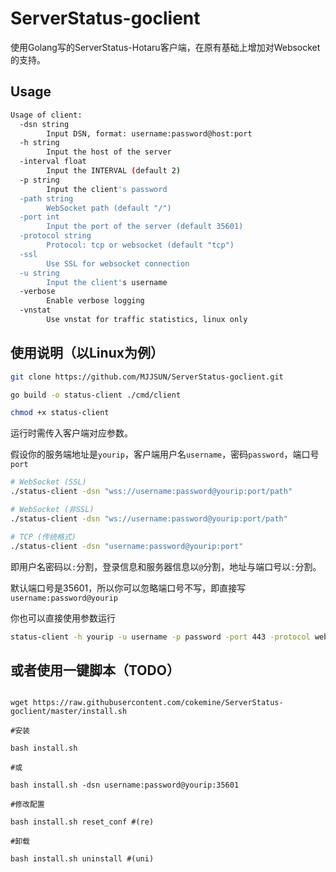 # ServerStatus-goclient

使用Golang写的ServerStatus-Hotaru客户端，在原有基础上增加对Websocket的支持。

## Usage

```bash
Usage of client:
  -dsn string
        Input DSN, format: username:password@host:port
  -h string
        Input the host of the server
  -interval float
        Input the INTERVAL (default 2)
  -p string
        Input the client's password
  -path string
        WebSocket path (default "/")
  -port int
        Input the port of the server (default 35601)
  -protocol string
        Protocol: tcp or websocket (default "tcp")
  -ssl
        Use SSL for websocket connection
  -u string
        Input the client's username
  -verbose
        Enable verbose logging
  -vnstat
        Use vnstat for traffic statistics, linux only
```

## 使用说明（以Linux为例）

```bash
git clone https://github.com/MJJSUN/ServerStatus-goclient.git

go build -o status-client ./cmd/client

chmod +x status-client
```

运行时需传入客户端对应参数。

假设你的服务端地址是`yourip`，客户端用户名`username`，密码`password`，端口号`port`
```bash
# WebSocket (SSL)
./status-client -dsn "wss://username:password@yourip:port/path"
```

```bash
# WebSocket (非SSL)
./status-client -dsn "ws://username:password@yourip:port/path"
```

```bash
# TCP (传统格式)
./status-client -dsn "username:password@yourip:port"
```

即用户名密码以`:`分割，登录信息和服务器信息以`@`分割，地址与端口号以`:`分割。

默认端口号是35601，所以你可以忽略端口号不写，即直接写`username:password@yourip`

你也可以直接使用参数运行

```bash
status-client -h yourip -u username -p password -port 443 -protocol websocket -ssl -path / -verbose
```

## 或者使用一键脚本（TODO）

```shell

wget https://raw.githubusercontent.com/cokemine/ServerStatus-goclient/master/install.sh

#安装

bash install.sh

#或

bash install.sh -dsn username:password@yourip:35601

#修改配置

bash install.sh reset_conf #(re)

#卸载

bash install.sh uninstall #(uni)

```
